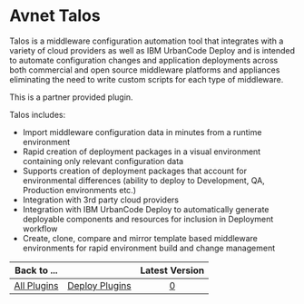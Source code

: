 
# Avnet Talos

Talos is a middleware configuration automation tool that integrates with a variety of cloud providers as well as IBM UrbanCode Deploy and is intended to automate configuration changes and application deployments across both commercial and open source middleware platforms and appliances eliminating the need to write custom scripts for each type of middleware.

This is a partner provided plugin.

Talos includes:

* Import middleware configuration data in minutes from a runtime environment
* Rapid creation of deployment packages in a visual environment containing only relevant configuration data
* Supports creation of deployment packages that account for environmental differences (ability to deploy to Development, QA, Production environments etc.)
* Integration with 3rd party cloud providers
* Integration with IBM UrbanCode Deploy to automatically generate deployable components and resources for inclusion in Deployment workflow
* Create, clone, compare and mirror template based middleware environments for rapid environment build and change management

|Back to ...||Latest Version|
| :---: | :---: | :---: |
|[All Plugins](../../index.md)|[Deploy Plugins](../README.md)|[0]()|
